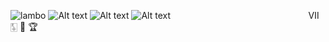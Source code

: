 ![lambo](https://i.pinimg.com/originals/5e/78/af/5e78affab2547d678e4c5458dd931381.gif)
![Alt text](https://blogger.googleusercontent.com/img/b/R29vZ2xl/AVvXsEjG4RBYdsYVf66QKc__O0j5JmfAMPH8x8xFmV7PBkw6BBW8uaP8_3jI-j-Vd59iSp032Ccj80zQL1lvqPLD9THVQa0z4U7QfLVIyrIN0EpWEzVdokfjMj5dJicQeLe9II76wlNh_RQyn4kZ_51VHk-mrlYhJbuKOqDrDbGu2h43sJkFU_ecZDbnqoojzUI_/w640-h360/1portogun.PNG)
![Alt text](https://blogger.googleusercontent.com/img/b/R29vZ2xl/AVvXsEhSQ2YUsKew_5c4PzwV9_aCLowh2PcdbadTaQinPKNj9VRwAVnJ32cfsK4jJ8odXXzxpzi0-tJnl14z7wSOhDej0mSASx-P1VlrmTMk2v_WPi7GHIkyt1s9S53stfm-98Taosw6pdziu7-sKXfM8emvUJHHJJk-zViqTF8xayOUA6aPN1XfrZ4UvWMSNGwu/w640-h354/2portogun.PNG)
![Alt text](https://blogger.googleusercontent.com/img/b/R29vZ2xl/AVvXsEioH-pCUKBnIW9va_iylm_JMpmJDUatMwsH6XB4LALZKpTlumo2L1BDNpMSi1saaBxiQOJFMu_Ygf8ESY3D_p96N0xH5rc8LFTVMM6x7GNP4GeAOJ-4Otn2YFqqwg8AQfKILEw73frmHeNJL_hw0xR1LqedaCrl6kVeX4m-DwxJ9Bcdm3A-zPMC7uJw2G9j/w640-h362/4portogun.PNG)‎ ‎ ‎ ‎ ‎ ‎ ‎ ‎ ‎ ‎ ‎ ‎ ‎ ‎ ‎ ‎ ‎ ‎ ‎ ‎ ‎ ‎ ‎ ‎ ‎ ‎ ‎ ‎ ‎ ‎ ‎ ‎ ‎ ‎ ‎ ‎ ‎ ‎ ‎ ‎ ‎ ‎ ‎ ‎ ‎ ‎ ‎ ‎ ‎ ‎ ‎ ‎ ‎ ‎ ‎ ‎ ‎ ‎ ‎ ‎ ‎ ‎ ‎ ‎ ‎ ‎ ‎ ‎ ‎ ‎ ‎ ‎ ‎ ‎ ‎ ‎ ‎ ‎ ‎ ‎ ‎ ‎ ‎ ‎ ‎ ‎ ‎ ‎ ‎ ‎ ‎ ‎ ‎ ‎ ‎ ‎ ‎ ‎ ‎ ‎ ‎ ‎ ‎ ‎ ‎ ‎ ‎ ‎ ‎ ‎ ‎ ‎ ‎ ‎ ‎ ‎ ‎ ‎ ‎ ‎ ‎ ‎ ‎ ‎ ‎ ‎ ‎ ‎ ‎ ‎ ‎ ‎ ‎ ‎ ‎ ‎ ‎ ‎ ‎ ‎ ‎ ‎ ‎ ‎ ‎ ‎ ‎ ‎ ‎ ‎ ‎ ‎ ‎ ‎ ‎ ‎ ‎ ‎ ‎ ‎ ‎ 
‎ ‎ ‎ ‎ Ⅶ  🀧  🥇 🏆



